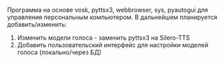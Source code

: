 Программа на основе vosk, pyttsx3, webbrowser, sys, pyautogui для управления персональным компьютером. 
В дальнейшем планируется добавить/изменить:
1. Изменить модели голоса - заменить pyttsx3 на Silero-TTS
2. Добавить пользовательский интерфейс для настройки моделей голоса (локально/через БД)
